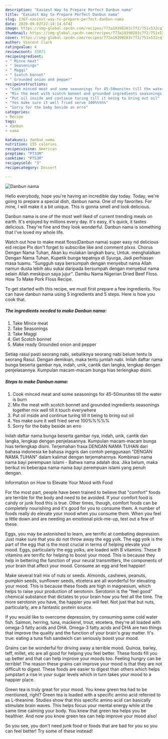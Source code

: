 ```yaml
---
description: "Easiest Way to Prepare Perfect Danbun nama"
title: "Easiest Way to Prepare Perfect Danbun nama"
slug: 1367-easiest-way-to-prepare-perfect-danbun-nama
date: 2020-09-02T22:14:14.674Z
image: https://img-global.cpcdn.com/recipes/773a10398283c7f2/751x532cq70/danbun-nama-recipe-main-photo.jpg
thumbnail: https://img-global.cpcdn.com/recipes/773a10398283c7f2/751x532cq70/danbun-nama-recipe-main-photo.jpg
cover: https://img-global.cpcdn.com/recipes/773a10398283c7f2/751x532cq70/danbun-nama-recipe-main-photo.jpg
author: Vincent Clark
ratingvalue: 4
reviewcount: 35871
recipeingredient:
- " Mince meat"
- " Seasonings"
- " Maggi"
- " Scotch bonnet"
- " Grounded onion and pepper"
recipeinstructions:
- "Cook minced meat and some seasonings for 45-50munites till the water is burn"
- "Mix the meat with scotch bonnet and grounded ingredients seasonings together mix well till it touch everywhere"
- "Put oil inside and continue turing till it being to bring out oil"
- "Yes make sure it well fried serve 100%%%%%"
- "Sorry for the baby beside an erro"
categories:
- Recipe
tags:
- danbun
- nama

katakunci: danbun nama 
nutrition: 155 calories
recipecuisine: American
preptime: "PT33M"
cooktime: "PT53M"
recipeyield: "3"
recipecategory: Dessert

---
```



![Danbun nama](https://img-global.cpcdn.com/recipes/773a10398283c7f2/751x532cq70/danbun-nama-recipe-main-photo.jpg)

Hello everybody, hope you're having an incredible day today. Today, we're going to prepare a special dish, danbun nama. One of my favorites. For mine, I will make it a bit unique. This is gonna smell and look delicious.

Danbun nama is one of the most well liked of current trending meals on earth. It's enjoyed by millions every day. It's easy, it's quick, it tastes delicious. They're fine and they look wonderful. Danbun nama is something that I've loved my whole life.

Watch out how to make meat floss(Danbun nama) super easy nd delicious eid recipe Plx don&#39;t forget to subscribe like and comment plxxx. Chorus Dengan Nama Tuhan, Akan ku mulakan langkah baru, Untuk. menghalalkan Dengan Nama Tuhan, Kupetik bunga tepatnya di Syurga, Jadi perhiasan masa tuamu. &#34;Sungguh saya bersumpah dengan menyebut nama Allah namun dusta lebih aku sukai daripada bersumpah dengan menyebut nama selain Allah meskipun saya jujur&#34;. Dambu Nama Nigerian Dried Beef Floss. How To Make Pork Floss Recipe.


To get started with this recipe, we must first prepare a few ingredients. You can have danbun nama using 5 ingredients and 5 steps. Here is how you cook that.

<!--inarticleads1-->

##### The ingredients needed to make Danbun nama:

1. Take  Mince meat
1. Take  Seasonings
1. Take  Maggi
1. Get  Scotch bonnet
1. Make ready  Grounded onion and pepper


Setiap rasul pasti seorang nabi, sebaliknya seorang nabi belum tentu Ia seorang Rasul. Dengan demikian, maka tentu jumlah nabi. Inilah daftar nama bunga beserta gambar nya, indah, unik, cantik dan langka, lengkap dengan penjelasannya. Kumpulan macam-macam bunga hias terlengkap disini. 

<!--inarticleads2-->

##### Steps to make Danbun nama:

1. Cook minced meat and some seasonings for 45-50munites till the water is burn
1. Mix the meat with scotch bonnet and grounded ingredients seasonings together mix well till it touch everywhere
1. Put oil inside and continue turing till it being to bring out oil
1. Yes make sure it well fried serve 100%%%%%
1. Sorry for the baby beside an erro


Inilah daftar nama bunga beserta gambar nya, indah, unik, cantik dan langka, lengkap dengan penjelasannya. Kumpulan macam-macam bunga hias terlengkap disini. Terjemahan frasa DENGAN NAMA TUHAN dari bahasa indonesia ke bahasa inggris dan contoh penggunaan &#34;DENGAN NAMA TUHAN&#34; dalam kalimat dengan terjemahannya. Kombinasi nama nama bayi perempuan islami - Bahwa nama adalah doa. Jika belum, maka berikut ini beberapa nama-nama bayi perempuan islami yang penuh dengan. 

Information on How to Elevate Your Mood with Food


For the most part, people have been trained to believe that "comfort" foods are terrible for the body and need to be avoided. If your comfort food is candy or junk food this is true. Other times, though, comfort foods can be completely nourishing and it's good for you to consume them. A number of foods really do elevate your mood when you consume them. When you feel a little down and are needing an emotional pick-me-up, test out a few of these.

Eggs, you may be astonished to learn, are terrific at combating depression. Just make sure that you do not throw away the egg yolk. The egg yolk is the part of the egg that is the most crucial in terms of helping elevate your mood. Eggs, particularly the egg yolks, are loaded with B vitamins. These B vitamins are terrific for helping to boost your mood. This is because they help in bettering the function of your neural transmitters, the components of your brain that affect your mood. Consume an egg and feel happier!

Make several trail mix of nuts or seeds. Almonds, cashews, peanuts, pumpkin seeds, sunflower seeds, etcetera are all wonderful for elevating your mood. This is because these foods are high in magnesium, which helps to raise your production of serotonin. Serotonin is the "feel good" chemical substance that dictates to your brain how you feel all the time. The more serotonin you have, the happier you will feel. Not just that but nuts, particularly, are a fantastic protein source.

If you would like to overcome depression, try consuming some cold water fish. Salmon, herring, tuna, mackerel, trout, etcetera, they're all loaded with omega-3 fatty acids and DHA. Omega-3 fatty acids and DHA are two things that improve the quality and the function of your brain's gray matter. It's true: eating a tuna fish sandwich can seriously boost your mood. 

Grains can be wonderful for driving away a terrible mood. Quinoa, barley, teff, millet, etc are all good for helping you feel better. These foods fill you up better and that can help improve your moods too. Feeling hungry can be terrible! The reason these grains can improve your mood is that they are not difficult to digest. These foods are easier to digest than others which helps jumpstart a rise in your sugar levels which in turn takes your mood to a happier place.

Green tea is truly great for your mood. You knew green tea had to be mentioned, right? Green tea is loaded with a specific amino acid referred to as L-theanine. Studies show that this specific amino acid can basically stimulate brain waves. This helps focus your mental energy while at the same time calming your body. You knew that green tea helps you be healthier. And now you know green tea can help improve your mood also!

So you see, you don't need junk food or foods that are bad for you so you can feel better! Try some of these instead!

